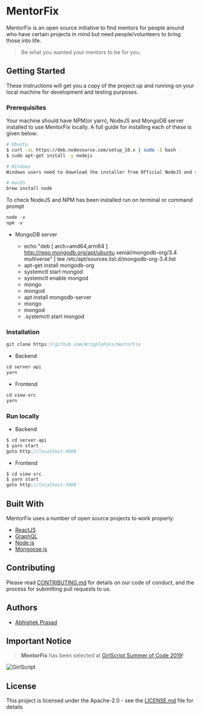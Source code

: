 # MentorFix

MentorFix is an open source initiative to find mentors for people around who have certain projects in mind but need people/volunteers to bring those into life.

> Be what you wanted your mentors to be for you.

## Getting Started

These instructions will get you a copy of the project up and running on your local machine for development and testing purposes.

### Prerequisites

Your machine should have NPM(or yarn), NodeJS and MongoDB server installed to use MentorFix locally. A full guide for installing each of these is given below:

```sh
# Ubuntu
$ curl -sL https://deb.nodesource.com/setup_10.x | sudo -E bash -
$ sudo apt-get install -y nodejs
```

```sh
# Windows
Windows users need to download the installer from Official NodeJS and run it with administrator privileges.https://nodejs.org/

```

```sh
# macOS
brew install node
```

To check NodeJS and NPM has been installed run on terminal or command prompt

```js
node -v
npm -v
```

* MongoDB server

  * echo "deb [ arch=amd64,arm64 ] http://repo.mongodb.org/apt/ubuntu xenial/mongodb-org/3.4 multiverse" | tee /etc/apt/sources.list.d/mongodb-org-3.4.list
  * apt-get install mongodb-org
  * systemctl start mongod
  * systemctl enable mongod
  * mongo
  * mongod
  * apt install mongodb-server
  * mongo
  * mongod
  * .systemctl start mongod

### Installation

```js
git clone https://github.com/WrippleFoss/mentorFix
```

* Backend

```js
cd server-api
yarn
```

* Frontend

```js
cd view-src
yarn
```

### Run locally

* Backend

```js
$ cd server-api
$ yarn start
goto http://localhost:4000
```

* Frontend

```js
$ cd view-src
$ yarn start
goto http://localhost:3000
```

## Built With

MentorFix uses a number of open source projects to work properly:

* [ReactJS](https://reactjs.org/)
* [GraphQL](https://www.graphql.com/)
* [Node.js](https://nodejs.org/)
* [Mongoose.js](https://mongoosejs.com/)

## Contributing

Please read [CONTRIBUTING.md](https://github.com/WrippleFoss/mentorFix/blob/master/contributing.md) for details on our code of conduct, and the process for submitting pull requests to us.

## Authors

* [Abhishek Prasad](https://github.com/abhishek71994)

## Important Notice

> **MentorFix** has been selected at [GirlScript Summer of Code 2019](https://www.gssoc.tech/)!

![GirlScript](https://cdn-images-1.medium.com/max/600/1*47hUn6EfnP5hZkHslmUsxQ.jpeg)

## License

This project is licensed under the Apache-2.0 - see the [LICENSE.md](https://github.com/WrippleFoss/mentorFix/blob/master/LICENSE) file for details
